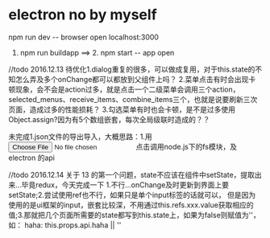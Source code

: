 # electron no by myself
npm run dev -- browser open localhost:3000
1. npm run buildapp ==> 2. npm start -- app open

//todo 2016.12.13 
待优化1.dialog重复的很多，可以做成复用，对于this.state的不知怎么弄及多个onChange都可以都放到父组件上吗？
2.菜单点击有时会出现卡顿现象，会不会是action过多，就是点击一个二级菜单会调用三个action，selected_menus、receive_items、combine_items三个，也就是说要刷新三次页面，造成过多的性能损耗？
3.勾选菜单有时也会卡顿，是不是过多使用Object.assign?因为有5个数组嵌套，每次全局级联时造成的？？

未完成1.json文件的导出导入，大概思路：1.用<input type='file'>点击调用node.js下的fs模块，及electron 的api

//todo 2016.12.14
关于 13 的第一个问题，state不应该在组件中setState，提取出来…毕竟redux，今天完成一下  1.不行…onChange及时更新到界面上要setState;2.尝试使用ref也不行，如果只是单个input标签的话就可以，
但是因为使用的是ui框架的input，嵌套比较深，不用通过this.refs.xxx.value获取相应的值;3.那就把几个页面所需要的state都写到this.state上，如果为false则赋值为''，
如： haha: this.props.api.haha || ''



